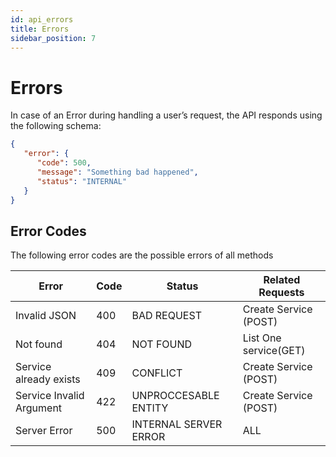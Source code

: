 ```yaml
---
id: api_errors
title: Errors
sidebar_position: 7
---
```


# Errors

In case of an Error during handling a user’s request, the API responds using the following schema:

```json
{
   "error": {
      "code": 500,
      "message": "Something bad happened",
      "status": "INTERNAL"
   }
}
```
## Error Codes

The following error codes are the possible errors of all methods

Error | Code | Status | Related Requests
------|------|----------|------------------
Invalid JSON | 400 | BAD REQUEST | Create Service (POST)
Not found | 404 | NOT FOUND | List One service(GET)
Service already exists | 409 | CONFLICT | Create Service (POST)
Service Invalid Argument| 422 | UNPROCCESABLE ENTITY| Create Service (POST)
Server Error | 500 | INTERNAL SERVER ERROR| ALL
  